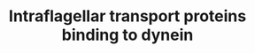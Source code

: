 ---
annotations:
- id: PW:0000904
  parent: signaling pathway
  type: Pathway Ontology
  value: ciliary neurotrophic factor signaling pathway
- id: PW:0000103
  parent: regulatory pathway
  type: Pathway Ontology
  value: transport pathway
- id: CL:0000540
  parent: animal cell
  type: Cell Type Ontology
  value: neuron
authors:
- Fehrhart
description: Intraflagellar transport proteins (IFT) binding to dynein 1 and dynein
  2
last-edited: 2019-02-21
organisms:
- Homo sapiens
redirect_from:
- /index.php/Pathway:WP4532
- /instance/WP4532
revision: null
schema-jsonld:
- '@context': https://schema.org/
  '@id': https://wikipathways.github.io/pathways/WP4532.html
  '@type': Dataset
  creator:
    '@type': Organization
    name: WikiPathways
  description: Intraflagellar transport proteins (IFT) binding to dynein 1 and dynein
    2
  keywords:
  - DYNC1H1
  - DYNC1I1
  - DYNC1I2
  - DYNC1LI1
  - DYNC1LI2
  - DYNC2H1
  - DYNC2LI1
  - DYNLL1
  - DYNLL2
  - DYNLRB1
  - DYNLRB2
  - DYNLT1
  - DYNLT3
  - HSPB11
  - IFT122
  - IFT140
  - IFT22
  - IFT27
  - IFT43
  - IFT46
  - IFT80
  - IFT81
  - TCTEX1D2
  - WDR19
  - WDR34
  - WDR35
  - WDR60
  license: CC0
  name: Intraflagellar transport proteins binding to dynein
seo: CreativeWork
title: Intraflagellar transport proteins binding to dynein
wpid: WP4532
---